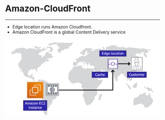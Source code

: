 # Amazon-CloudFront

---

- Edge location runs Amazon Cloudfront.
- Amazon CloudFront is a global Content Delivery service

![Cloud Front](../Images/Edge-Locations.png)
